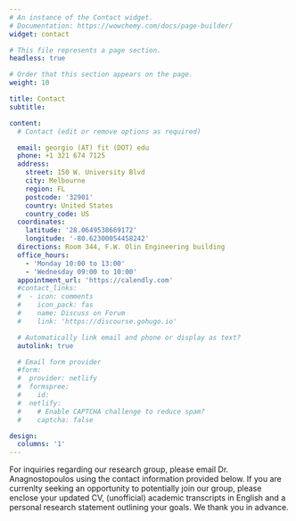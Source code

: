 ```yaml
---
# An instance of the Contact widget.
# Documentation: https://wowchemy.com/docs/page-builder/
widget: contact

# This file represents a page section.
headless: true

# Order that this section appears on the page.
weight: 10

title: Contact
subtitle:

content:
  # Contact (edit or remove options as required)

  email: georgio (AT) fit (DOT) edu
  phone: +1 321 674 7125
  address:
    street: 150 W. University Blvd
    city: Melbourne
    region: FL
    postcode: '32901'
    country: United States
    country_code: US
  coordinates:
    latitude: '28.0649538669172'
    longitude: '-80.62300054458242'
  directions: Room 344, F.W. Olin Engineering building
  office_hours:
    - 'Monday 10:00 to 13:00'
    - 'Wednesday 09:00 to 10:00'
  appointment_url: 'https://calendly.com'
  #contact_links:
  #  - icon: comments
  #    icon_pack: fas
  #    name: Discuss on Forum
  #    link: 'https://discourse.gohugo.io'

  # Automatically link email and phone or display as text?
  autolink: true

  # Email form provider
  #form:
  #  provider: netlify
  #  formspree:
  #    id:
  #  netlify:
  #    # Enable CAPTCHA challenge to reduce spam?
  #    captcha: false

design:
  columns: '1'
---
```


For inquiries regarding our research group, please email Dr. Anagnostopoulos using the contact information provided below. If you are currenlty seeking an opportunity to potentially join our group, please enclose your updated CV, (unofficial) academic transcripts in English and a personal research statement outlining your goals. We thank you in advance. 
